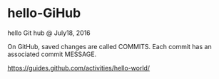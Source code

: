 # hello-GiHub
hello Git hub @ July18, 2016

On GitHub, saved changes are called COMMITS.
Each commit has an associated commit MESSAGE.

https://guides.github.com/activities/hello-world/
